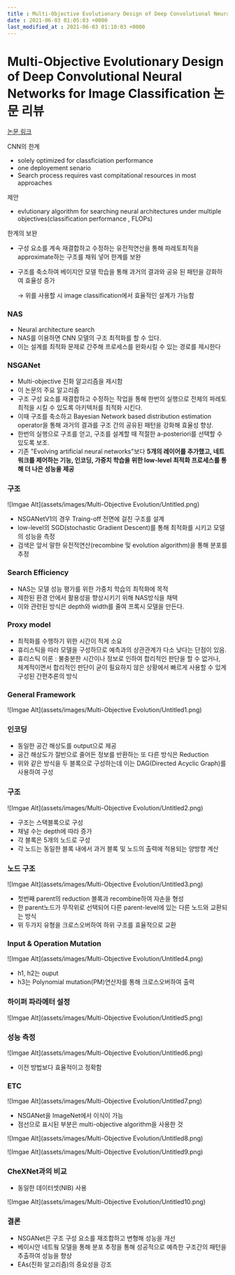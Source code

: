 ```yaml
---
title : Multi-Objective Evolutionary Design of Deep Convolutional Neural Networks for Image Classification 논문 리뷰
date : 2021-06-03 01:05:03 +0000
last_modified_at : 2021-06-03 01:10:03 +0000
---
```


# Multi-Objective Evolutionary Design of Deep Convolutional Neural Networks for Image Classification 논문 리뷰

[논문 링크](https://paperswithcode.com/paper/multi-criterion-evolutionary-design-of-deep)

CNN의 한계

- solely optimized for classficiation performance
- one deployement senario
- Search process requires vast compitational resources in most approaches

제안

- evlutionary algorithm for searching neural architectures under multiple objectives(classification performance , FLOPs)

한계의 보완

- 구성 요소를 계속 재결합하고 수정하는 유전적연산을 통해 파레토최적을 approximate하는 구조를 채워 넣어 한계를 보완
- 구조를 축소하여 베이지안 모델 학습을 통해 과거의 결과와 공유 된 패턴을 강화하여 효율성 증가

    → 위를 사용할 시 image classification에서 효율적인 설계가 가능함

### NAS

- Neural architecture search
- NAS를 이용하면 CNN 모델의 구조 최적화를 할 수 있다.
- 이는 설계를 최적화 문제로 간주해 프로세스를 완화시킬 수 있는 경로를 제시한다

### NSGANet

- Multi-objective 진화 알고리즘을 제시함
- 이 논문의 주요 알고리즘
- 구조 구성 요소를 재결합하고 수정하는 작업을 통해 한번의 실행으로 전체의 파레토최적을 시킬 수 있도록 아키텍처를 최적화 시킨다.
- 이때 구조를 축소하고 Bayesian Network based distribution estimation operator을 통해 과거의 결과를 구조 간의 공유된 패턴을 강화해 효율성 향상.
- 한번의 실행으로 구조를 얻고, 구조를 설계할 때 적절한 a-posteriori를 선택할 수 있도록 보조.
- 기존 "Evolving artificial neural networks"보다 **5개의 레이어를 추가했고, 네트워크를 제어하는 기능, 인코딩, 가중치 학습을 위한 low-level 최적화 프로세스를 통해 더 나은 성능을 제공**

### 구조

![Imgae Alt](assets/images/Multi-Objective Evolution/Untitled.png)


- NSGANetV1의 경우 Traing-off 전면에 걸친 구조를 설계
- low-level의 SGD(stochastic Gradient Descent)를 통해 최적화를 시키고 모델의 성능을 측정
- 검색은 앞서 말한 유전적연산(recombine 및 evolution algorithm)을 통해 분포를 추정

### Search Efficiency

- NAS는 모델 성능 평가를 위한 가중치 학습의 최적화에 목적
- 제한된 환경 안에서 활용성을 향상시키기 위해 NAS방식을 채택
- 이와 관련된 방식은 depth와 width를 줄여 프록시 모델을 만든다.

### Proxy model

- 최적화를 수행하기 위한 시간이 적게 소요
- 휴리스틱을 따라 모델을 구성하므로 예측과의 상관관계가 다소 낮다는 단점이 있음.
- 휴리스틱 이론 : 불충분한 시간이나 정보로 인하여 합리적인 판단을 할 수 없거나, 체계적이면서 합리적인 판단이 굳이 필요하지 않은 상황에서 빠르게 사용할 수 있게 구성된 간편추론의 방식

### General Framework

![Imgae Alt](assets/images/Multi-Objective Evolution/Untitled1.png)

### 인코딩

- 동일한 공간 해상도를 output으로 제공
- 공간 해상도가 절반으로 줄어든 정보를 반환하는 또 다른 방식은 Reduction
- 위와 같은 방식을 두 블록으로 구성하는데 이는 DAG(Directed Acyclic Graph)를 사용하여 구성

### 구조

![Imgae Alt](assets/images/Multi-Objective Evolution/Untitled2.png)

- 구조는 스택블록으로 구성
- 채널 수는 depth에 따라 증가
- 각 블록은 5개의 노드로 구성
- 각 노드는 동일한 블록 내에서 과거 블록 및 노드의 출력에 적용되는 양방향 계산

### 노드 구조

![Imgae Alt](assets/images/Multi-Objective Evolution/Untitled3.png)

- 첫번째 parent의 reduction 블록과 recombine하여 자손을 형성
- 한 parent노드가 무작위로 선택되어 다른 parent-level에 있는 다른 노드와 교환되는 방식
- 위 두가지 유형을 크로스오버하여 하위 구조를 효율적으로 교환

### Input & Operation Mutation

![Imgae Alt](assets/images/Multi-Objective Evolution/Untitled4.png)

- h1, h2는 ouput
- h3는 Polynomial mutation(PM)연산자를 통해 크로스오버하여 출력

### 하이퍼 파라메터 설정

![Imgae Alt](assets/images/Multi-Objective Evolution/Untitled5.png)

### 성능 측정

![Imgae Alt](assets/images/Multi-Objective Evolution/Untitled6.png)

- 이전 방법보다 효율적이고 정확함

### ETC

![Imgae Alt](assets/images/Multi-Objective Evolution/Untitled7.png)

- NSGANet을 ImageNet에서 이식이 가능
- 점선으로 표시된 부분은 multi-objective algorithm을 사용한 것

![Imgae Alt](assets/images/Multi-Objective Evolution/Untitled8.png)

![Imgae Alt](assets/images/Multi-Objective Evolution/Untitled9.png)

### CheXNet과의 비교

- 동일한 데이터셋(NIB) 사용

![Imgae Alt](assets/images/Multi-Objective Evolution/Untitled10.png)

### 결론

- NSGANet은 구조 구성 요소를 재조합하고 변형해 성능을 개선
- 베이시안 네트웤 모델을 통해 분포 추정을 통해 성공적으로 예측한 구조간의 패턴을 추출하여 성능을 향상
- EAs(진화 알고리즘)의 중요성을 강조
